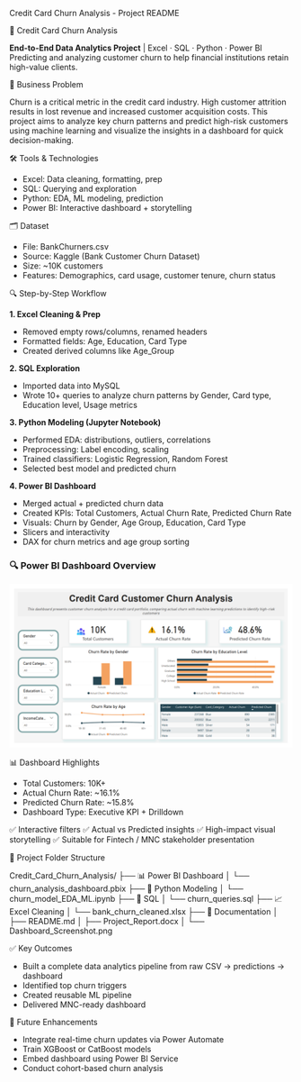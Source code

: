 Credit Card Churn Analysis - Project README

🧾 Credit Card Churn Analysis

**End-to-End Data Analytics Project** | Excel · SQL · Python · Power BI
Predicting and analyzing customer churn to help financial institutions retain high-value clients.

🎯 Business Problem

Churn is a critical metric in the credit card industry. High customer attrition results in lost revenue and increased customer acquisition costs. This project aims to analyze key churn patterns and predict high-risk customers using machine learning and visualize the insights in a dashboard for quick decision-making.

🛠 Tools & Technologies

- Excel: Data cleaning, formatting, prep
- SQL: Querying and exploration
- Python: EDA, ML modeling, prediction
- Power BI: Interactive dashboard + storytelling
  
🗂 Dataset

- File: BankChurners.csv
- Source: Kaggle (Bank Customer Churn Dataset)
- Size: ~10K customers
- Features: Demographics, card usage, customer tenure, churn status
  
🔍 Step-by-Step Workflow

**1. Excel Cleaning & Prep**
- Removed empty rows/columns, renamed headers
- Formatted fields: Age, Education, Card Type
- Created derived columns like Age_Group

**2. SQL Exploration**

- Imported data into MySQL
- Wrote 10+ queries to analyze churn patterns by Gender, Card type, Education level, Usage metrics

**3. Python Modeling (Jupyter Notebook)**

- Performed EDA: distributions, outliers, correlations
- Preprocessing: Label encoding, scaling
- Trained classifiers: Logistic Regression, Random Forest
- Selected best model and predicted churn

**4. Power BI Dashboard**

- Merged actual + predicted churn data
- Created KPIs: Total Customers, Actual Churn Rate, Predicted Churn Rate
- Visuals: Churn by Gender, Age Group, Education, Card Type
- Slicers and interactivity
- DAX for churn metrics and age group sorting
  
### 🔍 Power BI Dashboard Overview

  ![Dashboard Screenshot](https://github.com/hey-sree/credit-card-churn-analysis/blob/main/images/Dashboard_Screenshot.png.png?raw=true)

📊 Dashboard Highlights

- Total Customers: 10K+
- Actual Churn Rate: ~16.1%
- Predicted Churn Rate: ~15.8%
- Dashboard Type: Executive KPI + Drilldown

✅ Interactive filters
✅ Actual vs Predicted insights
✅ High-impact visual storytelling
✅ Suitable for Fintech / MNC stakeholder presentation

📁 Project Folder Structure

Credit_Card_Churn_Analysis/
├── 📊 Power BI Dashboard
│   └── churn_analysis_dashboard.pbix
├── 🐍 Python Modeling
│   └── churn_model_EDA_ML.ipynb
├── 🧮 SQL
│   └── churn_queries.sql
├── 📈 Excel Cleaning
│   └── bank_churn_cleaned.xlsx
├── 📑 Documentation
│   ├── README.md
│   ├── Project_Report.docx
│   └── Dashboard_Screenshot.png

✅ Key Outcomes

- Built a complete data analytics pipeline from raw CSV → predictions → dashboard
- Identified top churn triggers
- Created reusable ML pipeline
- Delivered MNC-ready dashboard

📌 Future Enhancements

- Integrate real-time churn updates via Power Automate
- Train XGBoost or CatBoost models
- Embed dashboard using Power BI Service
- Conduct cohort-based churn analysis
